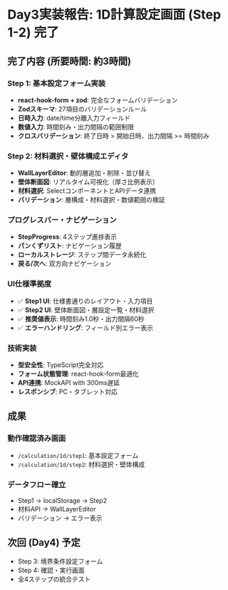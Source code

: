 # Day3実装報告: 1D計算設定画面 (Step 1-2) 完了

## 完了内容 (所要時間: 約3時間)

### Step 1: 基本設定フォーム実装
- **react-hook-form + zod**: 完全なフォームバリデーション
- **Zodスキーマ**: 27項目のバリデーションルール
- **日時入力**: date/time分離入力フィールド
- **数値入力**: 時間刻み・出力間隔の範囲制限
- **クロスバリデーション**: 終了日時 > 開始日時、出力間隔 >= 時間刻み

### Step 2: 材料選択・壁体構成エディタ
- **WallLayerEditor**: 動的層追加・削除・並び替え
- **壁体断面図**: リアルタイム可視化（厚さ比例表示）
- **材料選択**: SelectコンポーネントとAPIデータ連携
- **バリデーション**: 層構成・材料選択・数値範囲の検証

### プログレスバー・ナビゲーション
- **StepProgress**: 4ステップ進捗表示
- **パンくずリスト**: ナビゲーション履歴
- **ローカルストレージ**: ステップ間データ永続化
- **戻る/次へ**: 双方向ナビゲーション

### UI仕様準拠度
- ✅ **Step1 UI**: 仕様書通りのレイアウト・入力項目
- ✅ **Step2 UI**: 壁体断面図・層設定一覧・材料選択
- ✅ **推奨値表示**: 時間刻み1.0秒・出力間隔60秒
- ✅ **エラーハンドリング**: フィールド別エラー表示

### 技術実装
- **型安全性**: TypeScript完全対応
- **フォーム状態管理**: react-hook-form最適化
- **API連携**: MockAPI with 300ms遅延
- **レスポンシブ**: PC・タブレット対応

## 成果

### 動作確認済み画面
- `/calculation/1d/step1`: 基本設定フォーム
- `/calculation/1d/step2`: 材料選択・壁体構成

### データフロー確立
- Step1 → localStorage → Step2
- 材料API → WallLayerEditor
- バリデーション → エラー表示

## 次回 (Day4) 予定
- Step 3: 境界条件設定フォーム
- Step 4: 確認・実行画面
- 全4ステップの統合テスト